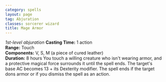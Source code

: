 ```yaml
---
category: spells
layout: page
tag: Abjuration
classes: sorcerer wizard
title: Mage Armor
---
```


_1st-level abjuration_ **Casting Time:** 1 action    
**Range:** Touch    
**Components:** V, S, M (a piece of cured leather)    
**Duration:** 8 hours You touch a willing creature who isn't wearing armor, and a protective magical force surrounds it until the spell ends. The target's base AC becomes 13 + its Dexterity modifier. The spell ends if the target dons armor or if you dismiss the spell as an action. 